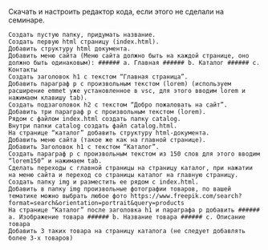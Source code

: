 Скачать и настроить редактор кода, если этого не сделали на семинаре.

    Создать пустую папку, придумать название.
    Создать первую html страницу (index.html).
    Добавить структуру html документа.
    Добавить меню сайта (Меню сайта должно быть на каждой странице, оно должно быть одинаковым): ###### a. Главная ###### b. Каталог ###### c. Контакты
    Создать заголовок h1 с текстом “Главная страница”.
    Добавить параграф p с произвольным текстом (lorem) (используем расширение emmet уже установленное в vsc, для этого вводим lorem и нажимаем клавишу tab).
    Создать подзаголовок h2 с текстом “Добро пожаловать на сайт”.
    Добавить три параграф p с произвольным текстом (lorem).
    Рядом с файлом index.html создать папку catalog.
    Внутри папки catalog создать файл catalog.html.
    На странице “каталог” добавить структуру html-документа.
    Добавить меню сайта (такое же как на главной странице).
    Добавить Заголовок h1 с текстом “Каталог”.
    Создать параграф p с произвольным текстом из 150 слов для этого вводим “lorem150” и нажимаем tab.
    Сделать переходы с главной страницы на страницу каталог, при нажатии на меню сайта и переход со страницы каталог на главную страницу.
    Создать папку img и разместить ее рядом с index.html.
    Добавить в папку img произвольные фотографии товаров, по вашей тематике можно выбрать любое фото https://www.freepik.com/search?format=search&orientation=portrait&query=products
    На странице “Каталог” после заголовка h1 и параграфа p добавить ###### a. Изображение товара ###### b. Название товара ###### c. Описание товара
    Добавить 3 таких товара на страницу каталога (не следует добавлять более 3-х товаров)
